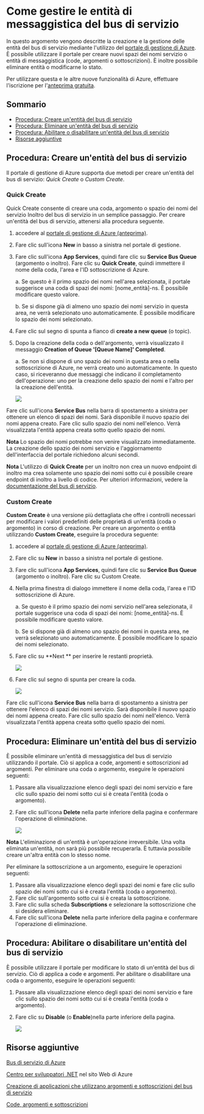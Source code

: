 <properties linkid="service-bus-manage-messaging-entitites" urlDisplayName="Traffic Manager" pageTitle="Manage Service Bus Messaging Entities - Azure" metaKeywords="" description="Learn how to create and manage your Service Bus entities using the Azure Management Portal." metaCanonical="" disqusComments="1" umbracoNaviHide="1" services="service-bus" documentationCenter="" title="How to Manage Service Bus Messaging Entities" authors="" solutions="" />

Come gestire le entità di messaggistica del bus di servizio
===========================================================

In questo argomento vengono descritte la creazione e la gestione delle entità del bus di servizio mediante l'utilizzo del [portale di gestione di Azure](http://manage.windowsazure.com). È possibile utilizzare il portale per creare nuovi spazi dei nomi servizio o entità di messaggistica (code, argomenti o sottoscrizioni). È inoltre possibile eliminare entità o modificarne lo stato.

Per utilizzare questa e le altre nuove funzionalità di Azure, effettuare l'iscrizione per l'[anteprima gratuita](https://account.windowsazure.com/PreviewFeatures).

Sommario
--------

-   [Procedura: Creare un'entità del bus di servizio](#create)
-   [Procedura: Eliminare un'entità del bus di servizio](#delete)
-   [Procedura: Abilitare o disabilitare un'entità del bus di servizio](#disableenable)
-   [Risorse aggiuntive](#seealso)

Procedura: Creare un'entità del bus di servizio
-----------------------------------------------

Il portale di gestione di Azure supporta due metodi per creare un'entità del bus di servizio: *Quick Create* o *Custom Create*.

### Quick Create

Quick Create consente di creare una coda, argomento o spazio dei nomi del servizio Inoltro del bus di servizio in un semplice passaggio. Per creare un'entità del bus di servizio, attenersi alla procedura seguente.

1.  accedere al [portale di gestione di Azure (anteprima)](http://manage.windowsazure.com).
2.  Fare clic sull'icona **New** in basso a sinistra nel portale di gestione.
3.  Fare clic sull'icona **App Services**, quindi fare clic su **Service Bus Queue** (argomento o inoltro). Fare clic su **Quick Create**, quindi immettere il nome della coda, l'area e l'ID sottoscrizione di Azure.

    a. Se questo è il primo spazio dei nomi nell'area selezionata, il portale suggerisce una coda di spazi dei nomi: [nome\_entità]-ns. È possibile modificare questo valore.

    b. Se si dispone già di almeno uno spazio dei nomi servizio in questa area, ne verrà selezionato uno automaticamente. È possibile modificare lo spazio dei nomi selezionato.

4.  Fare clic sul segno di spunta a fianco di **create a new queue** (o topic).
5.  Dopo la creazione della coda o dell'argomento, verrà visualizzato il messaggio **Creation of Queue '[Queue Name]' Completed**.

    a. Se non si dispone di uno spazio dei nomi in questa area o nella sottoscrizione di Azure, ne verrà creato uno automaticamente. In questo caso, si riceveranno due messaggi che indicano il completamento dell'operazione: uno per la creazione dello spazio dei nomi e l'altro per la creazione dell'entità.

    ![](./media/service-bus-manage-message-entities/QueueQuickCreate.png)

Fare clic sull'icona **Service Bus** nella barra di spostamento a sinistra per ottenere un elenco di spazi dei nomi. Sarà disponibile il nuovo spazio dei nomi appena creato. Fare clic sullo spazio dei nomi nell'elenco. Verrà visualizzata l'entità appena creata sotto quello spazio dei nomi.

**Nota** Lo spazio dei nomi potrebbe non venire visualizzato immediatamente. La creazione dello spazio dei nomi servizio e l'aggiornamento dell'interfaccia del portale richiedono alcuni secondi.

**Nota** L'utilizzo di **Quick Create** per un inoltro non crea un nuovo endpoint di inoltro ma crea solamente uno spazio dei nomi sotto cui è possibile creare endpoint di inoltro a livello di codice. Per ulteriori informazioni, vedere la [documentazione del bus di servizio](http://www.windowsazure.com/en-us/develop/net/how-to-guides/service-bus-relay/).

### Custom Create

**Custom Create** è una versione più dettagliata che offre i controlli necessari per modificare i valori predefiniti delle proprietà di un'entità (coda o argomento) in corso di creazione. Per creare un argomento o entità utilizzando **Custom Create**, eseguire la procedura seguente:

1.  accedere al [portale di gestione di Azure (anteprima)](http://manage.windowsazure.com).
2.  Fare clic su **New** in basso a sinistra nel portale di gestione.
3.  Fare clic sull'icona **App Services**, quindi fare clic su **Service Bus Queue** (argomento o inoltro). Fare clic su Custom Create.
4.  Nella prima finestra di dialogo immettere il nome della coda, l'area e l'ID sottoscrizione di Azure.

    a. Se questo è il primo spazio dei nomi servizio nell'area selezionata, il portale suggerisce una coda di spazi dei nomi: [nome\_entità]-ns. È possibile modificare questo valore.

    b. Se si dispone già di almeno uno spazio dei nomi in questa area, ne verrà selezionato uno automaticamente. È possibile modificare lo spazio dei nomi selezionato.

5.  Fare clic su **Next ** per inserire le restanti proprietà.

    ![](./media/service-bus-manage-message-entities/AddQueue1.png)

6.  Fare clic sul segno di spunta per creare la coda.

    ![](./media/service-bus-manage-message-entities/ConfigureQueue.png)

Fare clic sull'icona **Service Bus** nella barra di spostamento a sinistra per ottenere l'elenco di spazi dei nomi servizio. Sarà disponibile il nuovo spazio dei nomi appena creato. Fare clic sullo spazio dei nomi nell'elenco. Verrà visualizzata l'entità appena creata sotto quello spazio dei nomi.

Procedura: Eliminare un'entità del bus di servizio
--------------------------------------------------

È possibile eliminare un'entità di messaggistica del bus di servizio utilizzando il portale. Ciò si applica a code, argomenti e sottoscrizioni ad argomenti. Per eliminare una coda o argomento, eseguire le operazioni seguenti:

1.  Passare alla visualizzazione elenco degli spazi dei nomi servizio e fare clic sullo spazio dei nomi sotto cui si è creata l'entità (coda o argomento).
2.  Fare clic sull'icona **Delete** nella parte inferiore della pagina e confermare l'operazione di eliminazione.

    ![](./media/service-bus-manage-message-entities/DeleteEntity.png)

**Nota** L'eliminazione di un'entità è un'operazione irreversibile. Una volta eliminata un'entità, non sarà più possibile recuperarla. È tuttavia possibile creare un'altra entità con lo stesso nome.

Per eliminare la sottoscrizione a un argomento, eseguire le operazioni seguenti:

1.  Passare alla visualizzazione elenco degli spazi dei nomi e fare clic sullo spazio dei nomi sotto cui si è creata l'entità (coda o argomento).
2.  Fare clic sull'argomento sotto cui si è creata la sottoscrizione.
3.  Fare clic sulla scheda **Subscriptions** e selezionare la sottoscrizione che si desidera eliminare.
4.  Fare clic sull'icona **Delete** nella parte inferiore della pagina e confermare l'operazione di eliminazione.

Procedura: Abilitare o disabilitare un'entità del bus di servizio
-----------------------------------------------------------------

È possibile utilizzare il portale per modificare lo stato di un'entità del bus di servizio. Ciò di applica a code e argomenti. Per abilitare o disabilitare una coda o argomento, eseguire le operazioni seguenti:

1.  Passare alla visualizzazione elenco degli spazi dei nomi servizio e fare clic sullo spazio dei nomi sotto cui si è creata l'entità (coda o argomento).
2.  Fare clic su **Disable** (o **Enable**)nella parte inferiore della pagina.

    ![](./media/service-bus-manage-message-entities/DisableEnable.png)

Risorse aggiuntive
------------------

[Bus di servizio di Azure](http://go.microsoft.com/fwlink/?LinkId=266834)

[Centro per sviluppatori .NET](http://go.microsoft.com/fwlink/?LinkID=262187) nel sito Web di Azure

[Creazione di applicazioni che utilizzano argomenti e sottoscrizioni del bus di servizio](http://go.microsoft.com/fwlink/?LinkId=264293)

[Code, argomenti e sottoscrizioni](http://go.microsoft.com/fwlink/?LinkId=264291)

